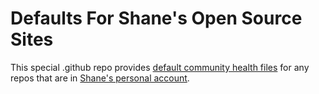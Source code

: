 # Defaults For Shane's Open Source Sites

This special .github repo provides [default community health files](https://docs.github.com/en/communities/setting-up-your-project-for-healthy-contributions/creating-a-default-community-health-file) for any repos that are in [Shane's personal account](https://shanecurcuru.org/).
